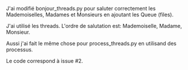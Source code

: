 J'ai modifié bonjour_threads.py pour saluter correctement les Mademoiselles, Madames et Monsieurs en ajoutant les Queue (files). 

J'ai utilisé les threads. L'ordre de salutation est: Mademoiselle, Madame, Monsieur.

Aussi j'ai fait le même chose pour process_threads.py en utilisand des processus.

Le code correspond à issue #2.
